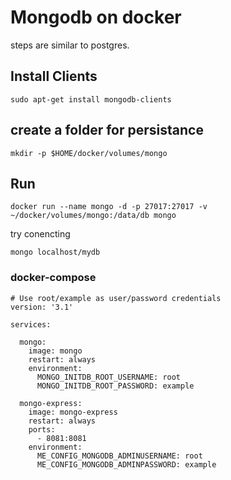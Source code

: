 # Mongodb on docker

steps are similar to postgres.

## Install Clients

```
sudo apt-get install mongodb-clients
```

## create a folder for persistance

```
mkdir -p $HOME/docker/volumes/mongo
```

## Run

```
docker run --name mongo -d -p 27017:27017 -v ~/docker/volumes/mongo:/data/db mongo
```

try conencting

```
mongo localhost/mydb
```

### docker-compose
```
# Use root/example as user/password credentials
version: '3.1'

services:

  mongo:
    image: mongo
    restart: always
    environment:
      MONGO_INITDB_ROOT_USERNAME: root
      MONGO_INITDB_ROOT_PASSWORD: example

  mongo-express:
    image: mongo-express
    restart: always
    ports:
      - 8081:8081
    environment:
      ME_CONFIG_MONGODB_ADMINUSERNAME: root
      ME_CONFIG_MONGODB_ADMINPASSWORD: example
 ```
